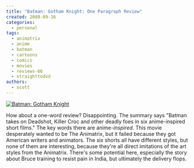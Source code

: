 ```yaml
---
title: "Batman: Gotham Knight: One Paragraph Review"
created: 2008-09-16
categories:
  - personal
tags:
  - animatrix
  - anime
  - batman
  - cartoons
  - comics
  - movies
  - reviews-66
  - straighttodvd
authors:
  - scott
---
```


[![Batman: Gotham Knight](/images/2861685580_265cb3f117.jpg)](http://www.flickr.com/photos/spaceninja/2861685580/)

How about a one-word review? Disappointing. The summary says "Batman takes on Deadshot, Killer Croc and other deadly foes in six anime-inspired short films." The key words there are anime-_inspired_. This movie desperately wanted to be The Animatrix, but it failed because they got American writers and animators. The six shorts all have different styles, but none of them are interesting, because they're all direct imitations of the art styles from the Animatrix. There's some potential here, especially the story about Bruce training to resist pain in India, but ultimately the delivery flops.
